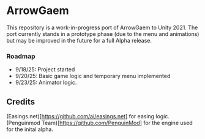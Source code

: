 # ArrowGaem
This repository is a work-in-progress port of ArrowGaem to Unity 2021. The port currently stands in a prototype phase (due to the menu and animations) but may be improved in the future for a full Alpha release.

### Roadmap
- 9/18/25: Project started
- 9/20/25: Basic game logic and temporary menu implemented
- 9/23/25: Animator logic.

## Credits
(Easings.net)[https://github.com/ai/easings.net] for easing logic.
(Penguinmod Team)[https://github.com/PenguinMod] for the engine used for the inital alpha.
